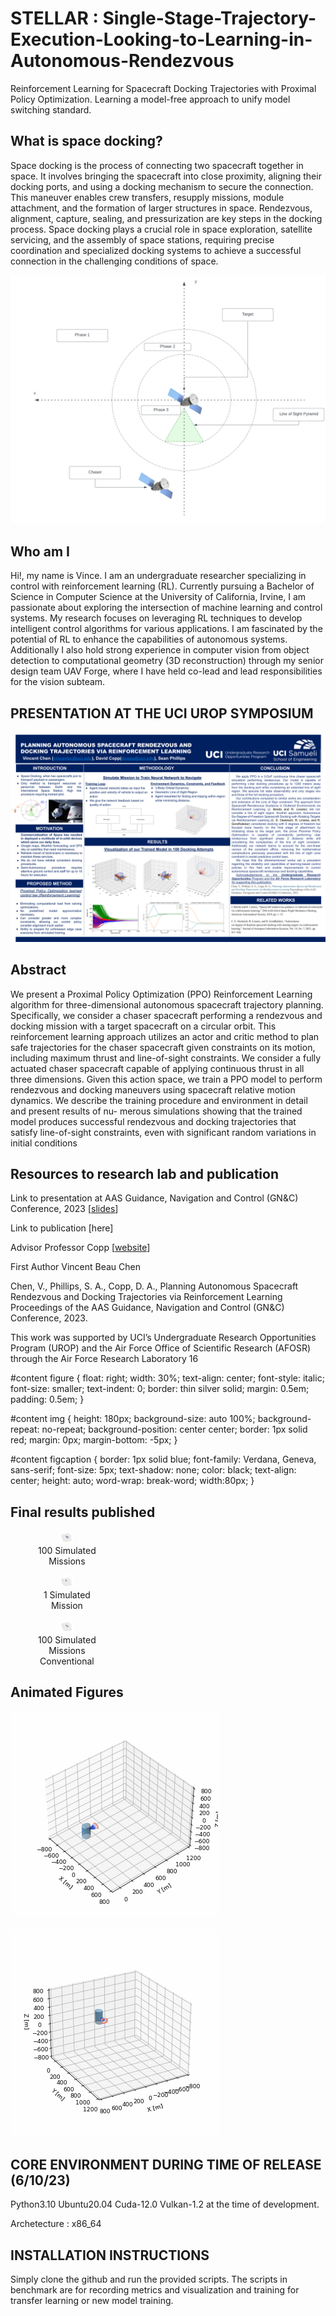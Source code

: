 # STELLAR : Single-Stage-Trajectory-Execution-Looking-to-Learning-in-Autonomous-Rendezvous
Reinforcement Learning for Spacecraft Docking Trajectories with Proximal Policy Optimization. Learning a model-free approach to unify model switching standard.

## What is space docking?
Space docking is the process of connecting two spacecraft together in space. It involves bringing the spacecraft into close proximity, aligning their docking ports, and using a docking mechanism to secure the connection. This maneuver enables crew transfers, resupply missions, module attachment, and the formation of larger structures in space. Rendezvous, alignment, capture, sealing, and pressurization are key steps in the docking process. Space docking plays a crucial role in space exploration, satellite servicing, and the assembly of space stations, requiring precise coordination and specialized docking systems to achieve a successful connection in the challenging conditions of space.

![Alt Text](https://raw.githubusercontent.com/Vince-C156/PLANNING-AUTONOMOUS-SPACECRAFT-RENDEZVOUS-AND-DOCKING-TRAJECTORIES-VIA-REINFORCEMENT-LEARNING/main/misc/arpod_diagram.png)

## Who am I
Hi!, my name is Vince. I am an undergraduate researcher specializing in control with reinforcement learning (RL). Currently pursuing a Bachelor of Science in Computer Science at the University of California, Irvine, I am passionate about exploring the intersection of machine learning and control systems. My research focuses on leveraging RL techniques to develop intelligent control algorithms for various applications. I am fascinated by the potential of RL to enhance the capabilities of autonomous systems. Additionally I also hold strong experience in computer vision from object detection to computational geometry (3D reconstruction) through my senior design team UAV Forge, where I have held co-lead and lead responsibilities for the vision subteam.

## PRESENTATION AT THE UCI UROP SYMPOSIUM
![UROP Symposium Poster Presentation](https://raw.githubusercontent.com/Vince-C156/PLANNING-AUTONOMOUS-SPACECRAFT-RENDEZVOUS-AND-DOCKING-TRAJECTORIES-VIA-REINFORCEMENT-LEARNING/418cbda5307087b857e35ee0f2a6eb84fa8ee8d6/misc/ARPOD.pptx%20(2).png)

## Abstract
We present a Proximal Policy Optimization (PPO) Reinforcement Learning algorithm for three-dimensional autonomous spacecraft trajectory planning. Specifically,
we consider a chaser spacecraft performing a rendezvous and docking mission with
a target spacecraft on a circular orbit. This reinforcement learning approach utilizes
an actor and critic method to plan safe trajectories for the chaser spacecraft given
constraints on its motion, including maximum thrust and line-of-sight constraints.
We consider a fully actuated chaser spacecraft capable of applying continuous thrust
in all three dimensions. Given this action space, we train a PPO model to perform
rendezvous and docking maneuvers using spacecraft relative motion dynamics. We
describe the training procedure and environment in detail and present results of nu-
merous simulations showing that the trained model produces successful rendezvous
and docking trajectories that satisfy line-of-sight constraints, even with significant
random variations in initial conditions


## Resources to research lab and publication
Link to presentation at AAS Guidance, Navigation and Control (GN&C) Conference, 2023 [[slides](https://docs.google.com/presentation/d/1PnKZOP27mqJtLG8vqgT4AOFqMHhQYM8q/edit?usp=sharing&ouid=109971343941983675406&rtpof=true&sd=true)]


Link to publication [here]

Advisor Professor Copp [[website](https://dcopp.eng.uci.edu/index.html)]

First Author Vincent Beau Chen

Chen, V., Phillips, S. A., Copp, D. A., Planning Autonomous Spacecraft Rendezvous and Docking Trajectories via Reinforcement Learning Proceedings of the AAS Guidance, Navigation and Control (GN&C) Conference, 2023.

This work was supported by UCI’s Undergraduate Research Opportunities Program (UROP) and
the Air Force Office of Scientific Research (AFOSR) through the Air Force Research Laboratory
16

#content figure {
  float: right;
  width: 30%;
  text-align: center;
  font-style: italic;
  font-size: smaller;
  text-indent: 0;
  border: thin silver solid;
  margin: 0.5em;
  padding: 0.5em;
}

#content img {
  height: 180px;
  background-size: auto 100%;
  background-repeat: no-repeat;
  background-position: center center;
  border: 1px solid red;
  margin: 0px;
  margin-bottom: -5px;
}

#content figcaption {
  border: 1px solid blue;
  font-family: Verdana, Geneva, sans-serif;
  font-size: 5px;
  text-shadow: none;
  color: black;
  text-align: center;
  height: auto;
  word-wrap: break-word;
  width:80px;
}

## Final results published
<div id="content">
  <figure style="text-align: center; width: 20%;">
    <img src="https://raw.githubusercontent.com/Vince-C156/PLANNING-AUTONOMOUS-SPACECRAFT-RENDEZVOUS-AND-DOCKING-TRAJECTORIES-VIA-REINFORCEMENT-LEARNING/1e744758088842f3eeb2445dbdfc8c2a8fb2c7a3/misc/view1newlos.svg" alt="Image 1" style="width: 20%;">
    <figcaption>100 Simulated Missions</figcaption>
  </figure>
  <figure style="text-align: center; width: 20%;">
    <img src="https://raw.githubusercontent.com/Vince-C156/PLANNING-AUTONOMOUS-SPACECRAFT-RENDEZVOUS-AND-DOCKING-TRAJECTORIES-VIA-REINFORCEMENT-LEARNING/323d2620649c80c0c6f77b5b48dc91ae0750c7d6/misc/run15shortzoom%20(1).svg" alt="Image 2" style="width: 20%;">
    <figcaption>1 Simulated Mission</figcaption>
  </figure>
  <figure style="text-align: center; width: 20%;">
    <img src="https://raw.githubusercontent.com/Vince-C156/PLANNING-AUTONOMOUS-SPACECRAFT-RENDEZVOUS-AND-DOCKING-TRAJECTORIES-VIA-REINFORCEMENT-LEARNING/4dcce89938472fa7a986b863b52275e5e6001590/misc/view1oldlos.svg" alt="Image 3" style="width: 20%;">
    <figcaption>100 Simulated Missions Conventional</figcaption>
  </figure>
</div>


## Animated Figures

![](https://github.com/Vince-C156/STELLAR-ALPHA/blob/main/animated_trajectories/trajectories.gif)

![](https://github.com/Vince-C156/STELLAR-ALPHA/blob/main/animated_trajectories/standardLOS_view1.gif)

## CORE ENVIRONMENT DURING TIME OF RELEASE (6/10/23)
Python3.10 Ubuntu20.04 Cuda-12.0 Vulkan-1.2 at the time of development.

Archetecture : x86_64

## INSTALLATION INSTRUCTIONS

Simply clone the github and run the provided scripts. The scripts in benchmark are for recording metrics and visualization and training for transfer learning or new model training.




